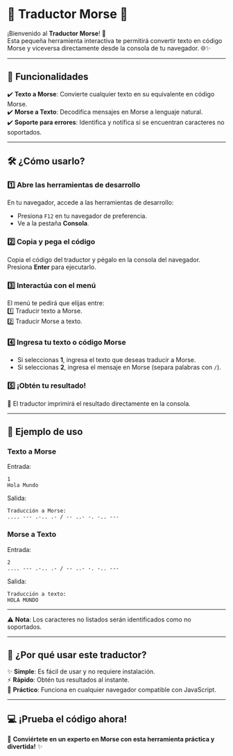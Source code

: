 
# 📡 Traductor Morse 📡  

¡Bienvenido al **Traductor Morse**! 🎉  
Esta pequeña herramienta interactiva te permitirá convertir texto en código Morse y viceversa directamente desde la consola de tu navegador. 🌐✨  

---

## 🚀 Funcionalidades  
✔️ **Texto a Morse**: Convierte cualquier texto en su equivalente en código Morse.  
✔️ **Morse a Texto**: Decodifica mensajes en Morse a lenguaje natural.  
✔️ **Soporte para errores**: Identifica y notifica si se encuentran caracteres no soportados.  

---

## 🛠️ ¿Cómo usarlo?  

### 1️⃣ Abre las herramientas de desarrollo  
En tu navegador, accede a las herramientas de desarrollo:  
- Presiona `F12` en tu navegador de preferencia. 
- Ve a la pestaña **Consola**.  

### 2️⃣ Copia y pega el código  
Copia el código del traductor y pégalo en la consola del navegador. Presiona **Enter** para ejecutarlo.  

### 3️⃣ Interactúa con el menú  
El menú te pedirá que elijas entre:  
1️⃣ Traducir texto a Morse.  
2️⃣ Traducir Morse a texto.  

### 4️⃣ Ingresa tu texto o código Morse  
- Si seleccionas **1**, ingresa el texto que deseas traducir a Morse.  
- Si seleccionas **2**, ingresa el mensaje en Morse (separa palabras con `/`).  

### 5️⃣ ¡Obtén tu resultado!  
🎉 El traductor imprimirá el resultado directamente en la consola.  

---

## 📝 Ejemplo de uso  

### Texto a Morse  
Entrada:  
```
1
Hola Mundo
```  
Salida:  
```
Traducción a Morse:  
.... --- .-.. .- / -- ..- -. -.. ---
```

### Morse a Texto  
Entrada:  
```
2
.... --- .-.. .- / -- ..- -. -.. ---
```  
Salida:  
```
Traducción a texto:  
HOLA MUNDO
```

---

⚠️ **Nota**: Los caracteres no listados serán identificados como no soportados.

---

## 🤩 ¿Por qué usar este traductor?  

✨ **Simple**: Es fácil de usar y no requiere instalación.  
⚡ **Rápido**: Obtén tus resultados al instante.  
🌟 **Práctico**: Funciona en cualquier navegador compatible con JavaScript.  

---

## 💻 ¡Prueba el código ahora!  

🌟 **Conviértete en un experto en Morse con esta herramienta práctica y divertida!** ✨